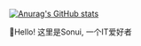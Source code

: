 [![Anurag's GitHub stats](https://github-readme-stats.vercel.app/api?username=sosyz&show_icons=true&theme=flag-india&show_owner=true)](https://github.com/anuraghazra/github-readme-stats)

🎉Hello! 这里是Sonui, 一个IT爱好者
